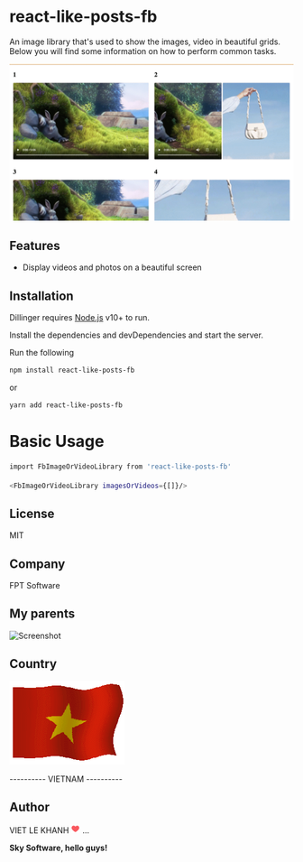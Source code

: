 # react-like-posts-fb

An image library that's used to show the images, video in beautiful grids.
Below you will find some information on how to perform common tasks.

![Screenshot](https://github.com/khanhviet/react-like-posts-fb/blob/master/react-like-posts-fb.gif?raw=true)

## Features

- Display videos and photos on a beautiful screen

## Installation

Dillinger requires [Node.js](https://nodejs.org/) v10+ to run.

Install the dependencies and devDependencies and start the server.

Run the following

```sh
npm install react-like-posts-fb
```

or

```sh
yarn add react-like-posts-fb
```

# Basic Usage

```sh
import FbImageOrVideoLibrary from 'react-like-posts-fb'

<FbImageOrVideoLibrary imagesOrVideos={[]}/>
```

## License

MIT

## Company

FPT Software

## My parents

![Screenshot](https://github.com/khanhviet/react-like-posts-fb/blob/master/myparents.gif?raw=true)

## Country
![Screenshot](https://github.com/khanhviet/react-like-posts-fb/blob/master/flag-vietnam.gif?raw=true)
<p>---------- VIETNAM ----------</p>

## Author

VIET LE KHANH ![Screenshot](https://github.com/khanhviet/react-like-posts-fb/blob/master/heart.png?raw=true) ...

**Sky Software, hello guys!**
